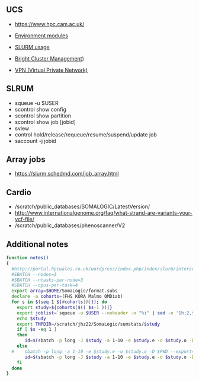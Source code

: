 ## UCS

* https://www.hpc.cam.ac.uk/

* [Environment modules](https://www.ch.cam.ac.uk/computing/software/environment-modules)
* [SLURM usage](https://www.ch.cam.ac.uk/computing/slurm-usage)
* [Bright Cluster Management](https://www.ch.cam.ac.uk/computing/files/clusters/cv-admin-manual.pdf))
* [VPN (Virtual Private Network)](https://confluence.medschl.cam.ac.uk/pages/viewpage.action?pageId=12094187)

## SLRUM

* squeue -u $USER
* scontrol show config	
* scontrol show partition
* scontrol show job [jobid]
* sview
* control hold/release/requeue/resume/suspend/update job
* saccount -j jobid

## Array jobs

* https://slurm.schedmd.com/job_array.html

## Cardio

* /scratch/public_databases/SOMALOGIC/LatestVersion/
* http://www.internationalgenome.org/faq/what-strand-are-variants-your-vcf-file/
* /scratch/public_databases/phenoscanner/V2

## Additional notes

```bash
function notes()
{
  #http://portal.hpcwales.co.uk/wordpress/index.php/index/slurm/interactive-use-job-arrays/batch-submission-of-serial-jobs-for-parallel-execution/
  #SBATCH --nodes=3
  #SBATCH --ntasks-per-node=3
  #SBATCH --cpus-per-task=4
  export array=$HOME/SomaLogic/format.subs
  declare -a cohorts=(FHS KORA Malmo QMDiab)
  for s in $(seq 1 ${#cohorts[@]}); do
    export study=${cohorts[$(( $s-1 ))]}
    export joblist=`squeue -u $USER --noheader -o "%i" | sed -n '1h;2,$H;${g;s/\n/:/g;p}'`
    echo $study
    export TMPDIR=/scratch/jhz22/SomaLogic/sumstats/$study
    if [ $s -eq 1 ]
    then
       id=$(sbatch -p long -J $study -a 1-10 -e $study.e -o $study.o -D $PWD --export=ALL $array $study)
    else
  #    sbatch -p long -a 1-10 -e $study.e -o $study.o -D $PWD --export=ALL -d after:$joblist $array
       id=$(sbatch -p long -J $study -a 1-10 -e $study.e -o $study.o -D $PWD --export=ALL -d afterany:$id $array $study)
    fi
  done
}
```
